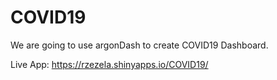 # COVID19
We are going to use argonDash to create COVID19 Dashboard.

Live App: https://rzezela.shinyapps.io/COVID19/

